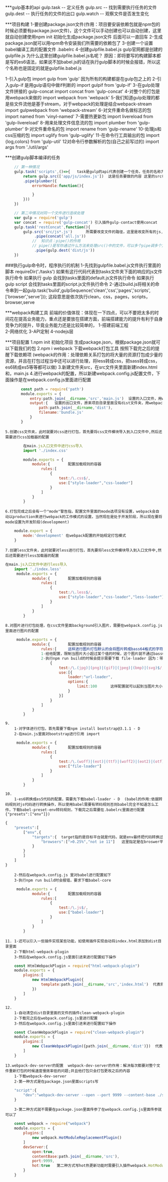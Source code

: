 ***gulp基本的api
    gulp.task -- 定义任务
    gulp.src -- 找到需要执行任务的文件
    gulp.dest -- 执行任务的文件的出口
    gulp.watch -- 观察文件是否发生变化

***项目构建
    1-要创建package.json文件(作用：项目要安装依赖包就是npm包的时候必须要有package.json文件)，这个文件可以手动创建也可以自动创建，这里就自动创建使用npm init  初始化生成package.json文件  后面可以一直回车 
    2-生成package.json就可以用npm命令安装我们所需要的依赖包了
    3-创建一个设置babel编译工具的配置文件 .babelrc
    4-创建gulpfile.babel.js
        gulp官网都是创建的gulpfile.js 为什么这里创建gulpfile.babel.js名呢？    原因：即将要写的构建脚本都是写的es6语法，如果说不加babel.js的话在执行gulp脚本的时候会报错，所以这个名称也是固定的就是gulpfile.babel.js


1-引入gulp包 import gulp from 'gulp' 因为所有的构建都是在gulp包之上的
2-引入gulp-if 是用gulp语句中做if判断的 import gulpif from 'gulp-if'
3-在gulp处理文件拼接的 gulp-concat import concat from 'gulp-concat'
4-对整个的打包是用webpack来做的 import webpack from 'webpack'
5-我们知道gulp处理的都是些文件流他是基于stream，对于webpack的处理是结合webpack-stream  import gulpwebpack from 'webpack-stream'
6-对文件重命名做标志的包 import named from 'vinyl-named' 
7-需要热更新包  import livereload from 'gulp-livereload'
8-用来处理文件信息流的包 import plumber from 'gulp-plumber'
9-对文件重命名的包 import rename from 'gulp-rename'
10-处理js和css压缩的包 import uglify from 'gulp-uglify'
11-在命令行工具输出的包 import {log,colors} from 'gulp-util'
12对命令行参数解析的包(自己之前写过的)  import args from './util/args'




***创建gulp脚本编译的任务

```js
    // 第一种情况
    gulp.task('scripts',()=>{   task是gulp的api代表创建一个任务，任务的名称为scripts
        return gulp.src(['app/js/index.js'])  这是任务要做的内容 这里的src也是gulp提供的api 打开index.js这个目录，然后打开这个文件之后要做什么呢？首先要处理常规的错误逻辑，我们处理文件都需要一个很长的流程，为了避免在某个环节报错，我们需要集中处理这个错误，所以我们需要改变默认处理错误的机制，接下类就是用plumber来处理
        .pipe(plumber({
            errorHandle:function(){

            }
        }))
    })
```
```js
    // 第二中情况对同一个文件进行连续处理
    var gulp = require('gulp')
    var concat = require('gulp-concat') 引入插件gulp-contact使用concat
    gulp.task('restConcat',function(){
        gulp.src('src/js*.js')      所需要改变文件的路径，这里是改变所有的js,把js整合在一起
             .pipe(concat('all.js')) 
            //  知识点：pipe()的作用
            // pipe()是写你通过什么方法来处理src()中的文件，可以多个pipe调多个方法 pipe()就是执行的方法的添加
             .pipe(gulp.dest('dist/js'))
    })
```


###执行gulp命令时，程序执行的机制
1-先找到gulpfile.babel.js文件执行里面的脚本  requireDir('./tasks') 如果有这行代码代表到tasks文件夹下面的响应的js文件执行命令
    如果执行 gulp 会找到tasks里面的default.js文件执行命令
    如果执行 gulp script 会找到tasks里面的script.js文件执行命令
2-通过build.js将相关的命令串到一起gulp.task('build',gulpSequence('clean','css','pages','scripts',['browser','serve'])); 这段意思是依次执行clean，css，pages，scripts，browser,serve










***webpack构建工具
    前端的价值体现：体现在一下四点，可以不要把太多的时间花在提高业务能力，重点还是要放在搭建方面，前端搭建能力的提升有利于自身竞争力的提升，毕竟业务能力还是比较简单的，
        1-搭建前端工程      
        2-网络优化
        3-API定制
        4-nodejs层

***项目配置
    1.npm init 初始化项目 生成package.json，根据package.json就可以下载我们的包
    2.npm i webpack 下载webpack打包工具 按照下载完之后的提醒下载依赖项 (webpack的作用：处理依赖关系打包的将大量的资源打包成少量的资源，并且在打包过程当中还可以进行处理，将less转成css，把sass转成css，es6转成es5等等都可以做)
    3.新建文件夹src，在src文件夹里面新建index.html和，main.js
    4.进行webpack的配置，所以新建webpack.config.js配置文件，下面操作是在webpack.config.js里面进行配置
```js
       const path = require('path') 
       module.exports = {
           entry:path.join(__dirname,'src','main.js')  设置的入口文件，用webpack进行打包的时候会根据src里面的main.js进行打包处理
           output:{   设置的出口文件，原来项目目录里面没有dist文件夹，用webpack打包的时候会自动生成dist目录,然后会在dist目录下面的生成bundle.js,打包完成的代码都放在这个js文件里面
               path:path.join(__dirname,'dist'),
               filename:'bundle.js'
           }
       }
```
    5.创建css文件夹，此时就要对css进行打包，首先要将css文件模块导入到入口文件中,然后还需要进行css加载器的配置
```js
        在main.js入口文件中进行css导入
        import './index.css'

        module.exports = {
            module:{        配置加载规则的容器
                rules:[
                    {
                        test:/\.css$/,
                        use:["style-loader","css-loader"]
                    }
                ]
            }
        }

```
    6.打包完成之后会有一个"mode"警告指，配置文件里面的mode选项没有设置，webpack会自动以production来进行webpack的工作模式的设置，当然现在是处于开发阶段，所以现在要将mode设置为开发阶段(development)
```js
    module.export = {
        mode:'development' 在webpack配置的开始规定打包模式
    }
```
    7.创建less文件夹，此时就要对less进行打包，首先要将less文件模块导入到入口文件中,然后还需要进行less加载器的配置
```js
在main.js入口文件中进行less导入
    import './index.less'
     module.exports = {
            module:{        配置加载规则的容器
                rules:[
                    {
                        test:/\.less$/,
                        use:["style-loader","css-loader","less-loader"]
                    }
                ]
            }
        }
```
    8.对图片进行打包处理，在css文件里面background引入图片，需要在webpack.config.js里面进行图片的配置
```js
     module.exports = {    
            module:{        配置加载规则的容器
                rules:[     这样进行图片打包默认的会将图片转成bass64格式的字符串存到js当中来，问题是图片转成bass64格式之后文件的大小会比原来增大将近三分之一的体积，如果图片过大的话不是和用这样的打包方式，接下来对于图片比较大的(避免这样的打包方式)
                1-给他配置，限制当图片大小超过某个值的时候，这个图片就不通过bass64打包，而是直接将图片存到dist目录里面
                2-执行npm run build的时候会提示需要下载 file-loader 因为：带有限制转成文件存在的话需要下载file-loader，因为依赖file-loader
                    {
                        test:/\.(jpg)|(png)|(gif)|(jpeg)|(bmp)|(svg)$/,
                        use:[{
                            loader:"url-loader",
                            options:{
                                limit:100      这样配置就可以起到当图片大小大于100的时候，就不通过bass64打包，直接将图片进行保存
                            }
                        }]
                    }
                ]
            }
        }

```
    9.
        1-对字体进行打包，首先需要下载npm install bootstrap@3.1.1 - D 
        2-在main.js里面对bootstrap进行引用 import 
```js
     module.exports = {
            module:{        配置加载规则的容器
                rules:[
                    {
                        test:/\.(woff)|(eot)|(ttf)|(woff2)|(eot2)|(otf)$/,
                        use:["file-loader"]
                    }
                ]
            }
        }
```
    10.
        1-es6转换成es5代码的配置，需要先下载babel-loader - D  (babel的作用:依据转码规则对js代码进行转换操作，所以使用babel需要有转码规则否则babel完全不知道怎么工作，下载babel-preset-env转码规则，下载完之后需要在.babelrc里面进行配置 {"presets":["env"]}) 
```js
{
    "presets":[
        ["env",{
            "targets":{  target指的是目标平台就是代码，就是env最终把代码转换过来要在哪个平台上面运行
                "browsers":[">0.25%","not ie 11"]   这里指定是在broswer平台
            }
        }
        ]
    ]
}
``` 

        2-然后在webpack.config.js 里对babel进行配置如下
        3-执行npm run build时会报错，要求下载babel-core

```js
     module.exports = {
            module:{        配置加载规则的容器
                rules:[
                    {
                        test:/\.js$/,
                        use:["babel-loader"]
                    }
                ]
            }
        }
```
    11. 1-还可以引入一些插件实现某些功能，如使用插件实现自动将index.html添加到dist目录里面
        2-下载html-webpack-plugin
        3-然后在webpack.config.js里面引进来进行配置如下操作
```js
    const HtmlWebpackPlugin = require("html-webpack-plugin")
    module.exports = {
        plugins:[
            new HtmlWebpackPlugin({
                template:path.join(__dirname,'src','index.html')  代表将src目录下的index.html作为模板文件，webpack在打包的时候会自动把index.html复制到dist目录里面去，并且会自动引入bundle.js文件
            })
        ]
    }
```
    12.
        1-自动清空dist目录里面的文件的插件clean-webpack-plugin
        2-下载完之后在webpack.config.js里进行配置
        3-然后在webpack.config.js里面引进来进行配置如下操作
```js
    const CleanWebpackPlugin = require("clean-webpack-plugin")
    module.exports = {
        plugins:[
            new CleanWebpackPlugin({path.join(__dirname,'dist')})  代表清空dist目录，操作npm run build的时候是直接将老的dist目录删除之后然后又重新生成dist目录的
        ]
    }
```
    13.webpack-dev-server的配置  webpack-dev-server的作用：解决每次都要对整个文件重新打包的时候速度慢效率低的问题;并且他打包只会打包更改之后的内容
        1-下载webpack-dev-server
        2-第一种方式是在package.json里面scripts写
```js
    "script":{
        "dev":"webpack-dev-server --open --port 9999 --content-base ./src --hot" --open含义打包文成之后自动把浏览器打开； --port 端口号9999； --content-base ./src 指定哪个文件夹作为目录这里就是src里面的index.html所以这里是src文件 ； --hot热加载会有页面不会刷新的效果会局部替换
    }
```
        3-第二种方式就不需要在package.json里面传参了在webpack.config.js里面传参就可以了
```js
    const webpack = require("webpack")
    module.exports = {
        plugins:[
            new webpack.HotModuleReplacementPlugin()
        ]
        devServer:{
            open:true,
            contentBase:path.join(__dirname,'src'),
            port:9999,
            hot:true   第二种方式写hot热更新功能时需要引入插件webpack.HotModuleReplacementPlugin这个插件是webpack里面的一个插件如上
        }
    }
```
